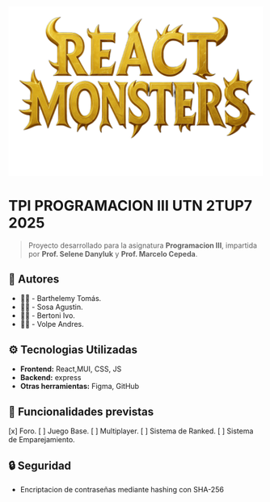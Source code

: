 ![Logo del juego](https://github.com/Agus-Sosa/ReactMonster/blob/tomasB-devlop/Client/client/src/assets/img/title_game.png?raw=true)

# TPI PROGRAMACION III UTN 2TUP7 2025

> Proyecto desarrollado para la asignatura **Programacion III**, impartida por **Prof. Selene Danyluk** y **Prof. Marcelo Cepeda**.

## 👥 Autores

- 👩‍💻 - Barthelemy Tomás.
- 👩‍💻 - Sosa Agustin.
- 👩‍💻 - Bertoni Ivo.
- 👩‍💻 - Volpe Andres.

## ⚙️ Tecnologias Utilizadas

- **Frontend:** React,MUI, CSS, JS
- **Backend:** express
- **Otras herramientas:** Figma, GitHub

## 📌 Funcionalidades previstas

[x] Foro.
[ ] Juego Base.
[ ] Multiplayer.
[ ] Sistema de Ranked.
[ ] Sistema de Emparejamiento.

## 🔒 Seguridad

- Encriptacion de contraseñas mediante hashing con SHA-256

